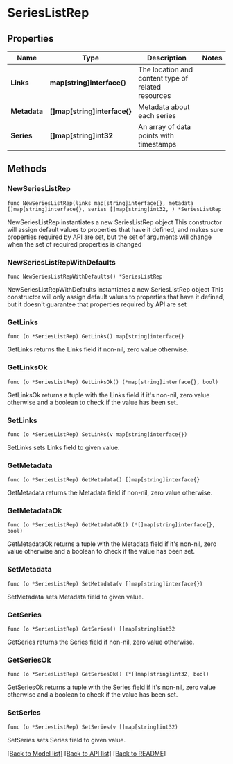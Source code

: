 # SeriesListRep

## Properties

Name | Type | Description | Notes
------------ | ------------- | ------------- | -------------
**Links** | **map[string]interface{}** | The location and content type of related resources | 
**Metadata** | **[]map[string]interface{}** | Metadata about each series | 
**Series** | **[]map[string]int32** | An array of data points with timestamps | 

## Methods

### NewSeriesListRep

`func NewSeriesListRep(links map[string]interface{}, metadata []map[string]interface{}, series []map[string]int32, ) *SeriesListRep`

NewSeriesListRep instantiates a new SeriesListRep object
This constructor will assign default values to properties that have it defined,
and makes sure properties required by API are set, but the set of arguments
will change when the set of required properties is changed

### NewSeriesListRepWithDefaults

`func NewSeriesListRepWithDefaults() *SeriesListRep`

NewSeriesListRepWithDefaults instantiates a new SeriesListRep object
This constructor will only assign default values to properties that have it defined,
but it doesn't guarantee that properties required by API are set

### GetLinks

`func (o *SeriesListRep) GetLinks() map[string]interface{}`

GetLinks returns the Links field if non-nil, zero value otherwise.

### GetLinksOk

`func (o *SeriesListRep) GetLinksOk() (*map[string]interface{}, bool)`

GetLinksOk returns a tuple with the Links field if it's non-nil, zero value otherwise
and a boolean to check if the value has been set.

### SetLinks

`func (o *SeriesListRep) SetLinks(v map[string]interface{})`

SetLinks sets Links field to given value.


### GetMetadata

`func (o *SeriesListRep) GetMetadata() []map[string]interface{}`

GetMetadata returns the Metadata field if non-nil, zero value otherwise.

### GetMetadataOk

`func (o *SeriesListRep) GetMetadataOk() (*[]map[string]interface{}, bool)`

GetMetadataOk returns a tuple with the Metadata field if it's non-nil, zero value otherwise
and a boolean to check if the value has been set.

### SetMetadata

`func (o *SeriesListRep) SetMetadata(v []map[string]interface{})`

SetMetadata sets Metadata field to given value.


### GetSeries

`func (o *SeriesListRep) GetSeries() []map[string]int32`

GetSeries returns the Series field if non-nil, zero value otherwise.

### GetSeriesOk

`func (o *SeriesListRep) GetSeriesOk() (*[]map[string]int32, bool)`

GetSeriesOk returns a tuple with the Series field if it's non-nil, zero value otherwise
and a boolean to check if the value has been set.

### SetSeries

`func (o *SeriesListRep) SetSeries(v []map[string]int32)`

SetSeries sets Series field to given value.



[[Back to Model list]](../README.md#documentation-for-models) [[Back to API list]](../README.md#documentation-for-api-endpoints) [[Back to README]](../README.md)


